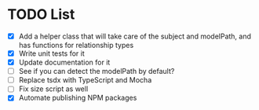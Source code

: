 # TODO List

- [x] Add a helper class that will take care of the subject and modelPath, and has functions for relationship types
- [x] Write unit tests for it
- [x] Update documentation for it
- [ ] See if you can detect the modelPath by default?
- [ ] Replace tsdx with TypeScript and Mocha
- [ ] Fix size script as well
- [x] Automate publishing NPM packages